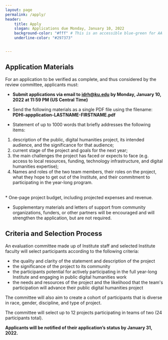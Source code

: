 ```yaml
---
layout: page
permalink: /apply/
header: 
    title: Apply
    slogan: Applications due Monday, January 10, 2022
    background-color: "#fff" # This is an accessible blue-green for AA compliance. Original theme blue-green is #297373 (contrast ratio: 3.79 with black text)
    underline-color: "#297373"


---
```


## Application Materials

For an application to be verified as complete, and thus considered by the review committee, applicants must:

* **Submit applications via email to <idrh@ku.edu> by Monday, January 10, 2022 at 11:59 PM (US Central Time)**

* Send the following materials as a single PDF file using the filename:<br/> **PDHI-appplication-LASTNAME-FIRSTNAME.pdf**

* Statement of up to 1000 words that briefly addresses the following items:
1. description of the public, digital humanities project, its intended audience, and the significance for that audience;
1. current stage of the project and goals for the next year;
1. the main challenges the project has faced or expects to face (e.g. access to local resources, funding, technology infrastructure, and digital humanities expertise);
1. Names and roles of the two team members, their roles on the project, what they hope to get out of the Institute, and their commitment to participating in the year-long program.  
<br/>
* One-page project budget, including projected expenses and revenue.

* Supplementary materials and letters of support from community organizations, funders, or other partners will be encouraged and will strengthen the application, but are not required.

## Criteria and Selection Process

An evaluation committee made up of Institute staff and selected Institute faculty will select participants according to the following criteria:

* the quality and clarity of the statement and description of the project
* the significance of the project to its community
* the participants potential for actively participating in the full year-long Institute and engaging in public digital humanities work
* the needs and resources of the project and the likelihood that the team's participation will advance their public digital humanities project

The committee will also aim to create a cohort of participants that is diverse in race, gender, discipline, and type of project.

The committee will select up to 12 projects participating in teams of two (24 participants total).

**Applicants will be notified of their application’s status by January 31, 2022.**
